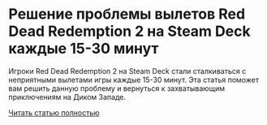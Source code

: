 # Решение проблемы вылетов Red Dead Redemption 2 на Steam Deck каждые 15-30 минут



Игроки Red Dead Redemption 2 на Steam Deck стали сталкиваться с неприятными вылетами игры каждые 15-30 минут. Эта статья поможет вам решить данную проблему и вернуться к захватывающим приключениям на Диком Западе.

[Читать статью полностью](https://xyberbara.com/gaming/resheniye-problemy-vyletov-red-dead-redemption-2-na-steam-deck/)

